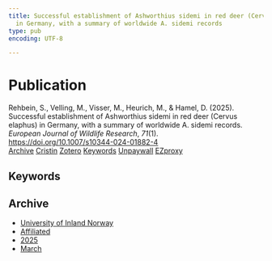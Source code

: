 ```yaml
---
title: Successful establishment of Ashworthius sidemi in red deer (Cervus elaphus)
  in Germany, with a summary of worldwide A. sidemi records
type: pub
encoding: UTF-8

---
```

<h1>Publication</h1>
<article id="csl-bib-container-JVAUK34S" class="csl-bib-container">
  <div class="csl-bib-body"> <div class="csl-entry">Rehbein, S., Velling, M., Visser, M., Heurich, M., &#38; Hamel, D. (2025). Successful establishment of Ashworthius sidemi in red deer (Cervus elaphus) in Germany, with a summary of worldwide A. sidemi records. <i>European Journal of Wildlife Research</i>, <i>71</i>(1). <a href="https://doi.org/10.1007/s10344-024-01882-4">https://doi.org/10.1007/s10344-024-01882-4</a></div> </div>
  <div class="csl-bib-buttons">
    <a href="#taxonomy-article-JVAUK34S" alt="archive" class="csl-bib-button">Archive</a>
    <a href="https://app.cristin.no/results/show.jsf?id=2369041" alt="Cristin" class="csl-bib-button">Cristin</a>
    <a href="http://zotero.org/groups/5881554/items/JVAUK34S" alt="Zotero" class="csl-bib-button">Zotero</a>
    <a href="#keywords-article-JVAUK34S" alt="keywords" class="csl-bib-button">Keywords</a>
    <a href="https://doi.org/10.1007/s10344-024-01882-4" alt="Unpaywall" class="csl-bib-button">Unpaywall</a>
    <a href="https://doi.org/10.1007/s10344-024-01882-4" alt="EZproxy" class="csl-bib-button">EZproxy</a>
  </div>
  <div id="csl-bib-meta-container-JVAUK34S"></div>
</article>
<div id="csl-bib-meta-JVAUK34S" class="csl-bib-meta">
  <article id="keywords-article-JVAUK34S" class="keywords-article">
    <h1>Keywords</h1>
    
  </article>
  <article id="taxonomy-article-JVAUK34S" class="taxonomy-article">
    <h1>Archive</h1>
    <ul>
      <li><a href="{{< params subfolder >}}en/archive/?key=3DCRN523">University of Inland Norway</a></li>
      <li><a href="{{< params subfolder >}}en/archive/?key=II9RDAME">Affiliated</a></li>
      <li><a href="{{< params subfolder >}}en/archive/?key=FDW8UG7F">2025</a></li>
      <li><a href="{{< params subfolder >}}en/archive/?key=RI5KZ53J">March</a></li>
    </ul>
  </article>
</div>
